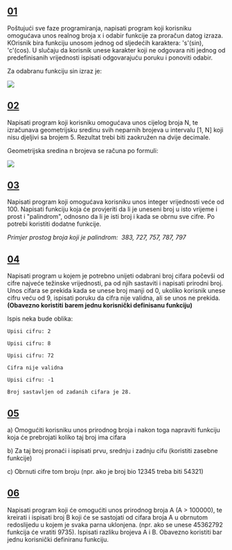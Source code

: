 ## [**01**](01.cpp)

Poštujući sve faze programiranja, napisati program koji korisniku omogućava unos realnog broja x i odabir funkcije za proračun datog izraza. KOrisnik bira funkciju unosom jednog od sljedećih karaktera: 's'(sin), 'c'(cos). U slučaju da korisnik unese karakter koji ne odgovara niti jednog od predefinisanih vrijednosti ispisati odgovarajuću poruku i ponoviti odabir.

Za odabranu funkciju sin izraz je:

![](https://i.postimg.cc/V65nFr3p/Screenshot-1.png)

## [**02**](02.cpp)

Napisati program koji korisniku omogućava unos cijelog broja N, te izračunava geometrijsku sredinu svih neparnih brojeva u intervalu [1, N] koji nisu djeljivi sa brojem 5. Rezultat trebi biti zaokružen na dvije decimale.

Geometrijska sredina n brojeva se računa po formuli:

![](https://i.postimg.cc/SKnVLsCj/Screenshot-1.png)

## [**03**](03.cpp)

Napisati program koji omogućava korisniku unos integer vrijednosti veće od 100. Napisati funkciju koja će provjeriti da li je uneseni broj u isto vrijeme i prost i "palindrom", odnosno da li je isti broj i kada se obrnu sve cifre. Po potrebi koristiti dodatne funkcije.

<i>Primjer prostog broja koji je palindrom:  383, 727, 757, 787, 797</i>

## [**04**](04.cpp)

Napisati program u kojem je potrebno unijeti odabrani broj cifara počevši od cifre najveće težinske vrijednosti, pa od njih sastaviti i napisati prirodni broj. Unos cifara se prekida kada se unese broj manji od 0, ukoliko korisnik unese cifru veću od 9, ispisati poruku da cifra nije validna, ali se unos ne prekida. **(Obavezno koristiti barem jednu korisnički definisanu funkciju)**

Ispis neka bude oblika:

```
Upisi cifru: 2

Upisi cifru: 8

Upisi cifru: 72

Cifra nije validna

Upisi cifru: -1

Broj sastavljen od zadanih cifara je 28.
```

## [**05**](05.cpp)
 a) Omogućiti korisniku unos prirodnog broja i nakon toga napraviti funkciju koja će prebrojati koliko taj broj ima cifara

b) Za taj broj pronaći i ispisati prvu, srednju i zadnju cifu (koristiti zasebne funkcije)

c) Obrnuti cifre tom broju (npr. ako je broj bio 12345 treba biti 54321) 

## [**06**](06.cpp)
Napisati program koji će omogućiti unos prirodnog broja A (A > 100000), 
te kreirati i ispisati broj B koji će se sastojati od cifara broja A u obrnutom redoslijedu u kojem je svaka parna uklonjena. 
(npr. ako se unese 45362792 funkcija će vratiti 9735). Ispisati razliku brojeva A i B. 
Obavezno koristiti bar jednu korisnički definiranu funkciju.

